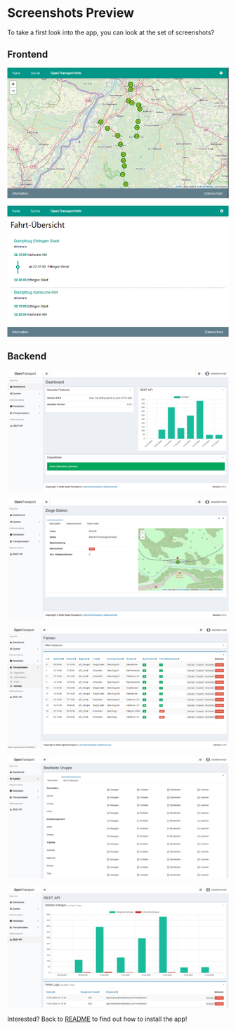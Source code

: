 # Screenshots Preview

To take a first look into the app, you can look at the set of screenshots?

## Frontend

![Frontend Preview](images/Screenshot_Frontend1.PNG)

![Frontend Preview](images/Screenshot_Frontend3.PNG)

## Backend

![Backend Preview](images/Screenshot_Backend_Dashboard.PNG)

![Backend Preview](images/Screenshot_Backend_StationEdit.PNG)

![Backend Preview](images/Screenshot_Backend_TripsIndex.PNG)

![Backend Preview](images/Screenshot_Backend_GroupsEdit.PNG)

![Backend Preview](images/Screenshot_Backend_RestStatistics.PNG)

Interested? Back to [README](../README.md) to find out how to install the app!